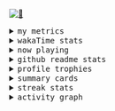 [![🐙](https://hits.seeyoufarm.com/api/count/incr/badge.svg?url=https%3A%2F%2Fgithub.com%2Fktnkk%2Fhit-counter&count_bg=%23070707&title_bg=%23070707&icon=&icon_color=%23E7E7E7&title=visitors&edge_flat=true)](https://hits.seeyoufarm.com)

<details>
  <summary> <samp>my metrics</samp></summary>
  
  <br>
  
 ![🐳](https://github.com/kkhys/kkhys/blob/main/github-metrics.svg)
  
  ***
</details>

<details>
  <summary> <samp>wakaTime stats</samp></summary>
  
  <br>
  
<!--START_SECTION:waka-->
![Code Time](http://img.shields.io/badge/Code%20Time-2%2C842%20hrs%2038%20mins-blue)

**🐱 My GitHub Data** 

> 📦 5.0 MB Used in GitHub's Storage 
 > 
> 🏆 692 Contributions in the Year 2024
 > 
> 💼 Opted to Hire
 > 
> 📜 9 Public Repositories 
 > 
> 🔑 23 Private Repositories 
 > 
**I'm an Early 🐤** 

```text
🌞 Morning                6026 commits        ████████░░░░░░░░░░░░░░░░░   30.26 % 
🌆 Daytime                4876 commits        ██████░░░░░░░░░░░░░░░░░░░   24.49 % 
🌃 Evening                7324 commits        █████████░░░░░░░░░░░░░░░░   36.78 % 
🌙 Night                  1685 commits        ██░░░░░░░░░░░░░░░░░░░░░░░   08.46 % 
```
📅 **I'm Most Productive on Tuesday** 

```text
Monday                   2971 commits        ████░░░░░░░░░░░░░░░░░░░░░   14.92 % 
Tuesday                  3127 commits        ████░░░░░░░░░░░░░░░░░░░░░   15.70 % 
Wednesday                2715 commits        ███░░░░░░░░░░░░░░░░░░░░░░   13.64 % 
Thursday                 2758 commits        ███░░░░░░░░░░░░░░░░░░░░░░   13.85 % 
Friday                   2886 commits        ████░░░░░░░░░░░░░░░░░░░░░   14.49 % 
Saturday                 2564 commits        ███░░░░░░░░░░░░░░░░░░░░░░   12.88 % 
Sunday                   2890 commits        ████░░░░░░░░░░░░░░░░░░░░░   14.51 % 
```


📊 **This Week I Spent My Time On** 

```text
🕑︎ Time Zone: Asia/Tokyo

💬 Programming Languages: 
Other                    29 hrs 50 mins      ███████████████░░░░░░░░░░   59.54 % 
TypeScript               9 hrs 40 mins       █████░░░░░░░░░░░░░░░░░░░░   19.29 % 
Java                     3 hrs 46 mins       ██░░░░░░░░░░░░░░░░░░░░░░░   07.54 % 
HTML                     1 hr 50 mins        █░░░░░░░░░░░░░░░░░░░░░░░░   03.67 % 
YAML                     1 hr 6 mins         █░░░░░░░░░░░░░░░░░░░░░░░░   02.21 % 

🔥 Editors: 
Chrome                   29 hrs 55 mins      ███████████████░░░░░░░░░░   59.68 % 
Intellijidea             10 hrs 30 mins      █████░░░░░░░░░░░░░░░░░░░░   20.95 % 
WebStorm                 9 hrs 40 mins       █████░░░░░░░░░░░░░░░░░░░░   19.29 % 
DataGrip                 2 mins              ░░░░░░░░░░░░░░░░░░░░░░░░░   00.08 % 

💻 Operating System: 
Mac                      50 hrs 8 mins       █████████████████████████   100.00 % 
```


 Last Updated on 2024/03/08 18:41:49 UTC
<!--END_SECTION:waka-->
  
  ***
</details>


<details>
  <summary> <samp>now playing</samp></summary>
  
  <br>
 
 [![🐟](https://spotify-github-profile.vercel.app/api/view?uid=31ryofms4dnv7mrohhepo4c4zgqu&cover_image=true&theme=default&show_offline=false&background_color=121212&bar_color=53b14f&bar_color_cover=false)](https://open.spotify.com/user/31ryofms4dnv7mrohhepo4c4zgqu)
  
  ***
</details>

<details>
  <summary> <samp>github readme stats</samp></summary>
  
  <br>
  
 <p align="left"> 
  <img alt="🐠" src="https://github-readme-stats.vercel.app/api?username=kkhys&count_private=true&show_icons=true&theme=dark&include_all_commits=true" />
  <img alt="🐟" src="https://github-readme-stats.vercel.app/api/top-langs/?username=kkhys&layout=compact&theme=dark&langs_count=10&hide=HTML,CSS,SCSS" />
</p>
  
  ***
</details>

<details>
  <summary> <samp>profile trophies</samp></summary>
  
  <br>
  
  [![🐬](https://github-profile-trophy.vercel.app/?username=kkhys&rank=SECRET,SSS,SS,S,AAA,AA,A&theme=darkhub&row=1&margin-w=10&no-bg=true)](https://github.com/ryo-ma/github-profile-trophy)
  
  ***
</details>

<details>
  <summary> <samp>summary cards</samp></summary>
  
  <br>
  
  ![🐋](https://github-profile-summary-cards.vercel.app/api/cards/profile-details?username=kkhys&theme=github_dark)
  ![🦑](https://github-profile-summary-cards.vercel.app/api/cards/repos-per-language?username=kkhys&theme=github_dark)
  ![🦭](https://github-profile-summary-cards.vercel.app/api/cards/most-commit-language?username=kkhys&theme=github_dark)
  ![🦀](https://github-profile-summary-cards.vercel.app/api/cards/stats?username=kkhys&theme=github_dark)
  ![🦈](https://github-profile-summary-cards.vercel.app/api/cards/productive-time?username=kkhys&theme=github_dark)
  
  ***
</details>

<details>
  <summary> <samp>streak stats</samp></summary>
  
  <br>
  
  [![🐠](http://github-readme-streak-stats.herokuapp.com?user=kkhys&theme=dark)](https://git.io/streak-stats)
  
  ***
</details>

<details>
  <summary> <samp>activity graph</samp></summary>
  
  <br>
  
  [![🐡](https://github-readme-activity-graph.vercel.app/graph?username=kkhys&theme=xcode)](https://github.com/ashutosh00710/github-readme-activity-graph)
  
  ***
</details>
